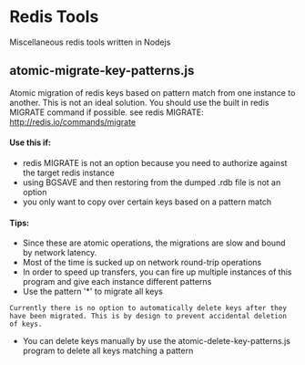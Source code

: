 # Redis Tools

Miscellaneous redis tools written in Nodejs



## atomic-migrate-key-patterns.js

Atomic migration of redis keys based on pattern match from one instance to another. This is not an ideal solution. You should use the built in redis MIGRATE command if possible. see redis MIGRATE: http://redis.io/commands/migrate


#### Use this if:
 - redis MIGRATE is not an option because you need to authorize against the target redis instance
 - using BGSAVE and then restoring from the dumped .rdb file is not an option
 - you only want to copy over certain keys based on a pattern match

#### Tips:
 - Since these are atomic operations, the migrations are slow and bound by network latency.
 - Most of the time is sucked up on network round-trip operations
 - In order to speed up transfers, you can fire up multiple instances of this program and give each instance different patterns
 - Use the pattern '*' to migrate all keys

``` Currently there is no option to automatically delete keys after they have been migrated. This is by design to prevent accidental deletion of keys. ```
 - You can delete keys manually by use the atomic-delete-key-patterns.js program to delete all keys matching a pattern
